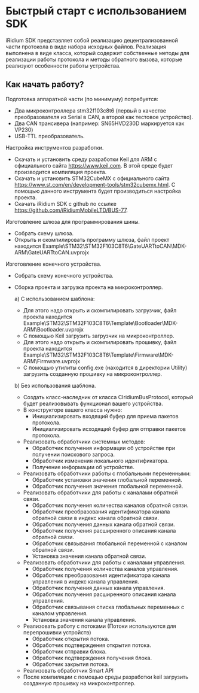 # Быстрый старт с использованием SDK

iRidium SDK представляет собой реализацию децентрализованной части протокола в виде набора исходных файлов. Реализация выполнена в виде класса, который содержит собственные методы для реализации работы протокола и методы обратного вызова, которые реализуют особенности работы устройства.

## Как начать работу?

Подготовка аппаратной части (по минимуму) потребуется:
* Два микроконтроллера stm32f103c8t6 (первый в качестве преобразователя из Serial в CAN, а второй как тестовое устройство).
* Два CAN трансивера (например: SN65HVD230D маркируется как VP230)
* USB-TTL преобразователь.

Настройка инструментов разработки.
* Скачать и установить среду разработки Keil для ARM с официального сайта https://www.keil.com. В этой среде будет производится компиляция проекта.
* Скачать и установить STM32CubeMX с официального сайта https://www.st.com/en/development-tools/stm32cubemx.html. С помощью данного инструмента будет производиться настройка проекта.
* Скачать iRidium SDK с github по ссылке https://github.com/iRidiumMobileLTD/BUS-77. 

Изготовление шлюза для программирования шины.
* Собрать схему шлюза.
* Открыть и скомпилировать программу шлюза, файл проект находится Example\STM32\STM32F103C8T6\GateUARTtoCAN\MDK-ARM\GateUARTtoCAN.uvprojx

Изготовление конечного устройства.
* Собрать схему конечного устройства.
* Сборка проекта и загрузка проекта на микроконтроллер.

  a) С использованием шаблона:
  
  * Для этого надо открыть и скомпилировать загрузчик, файл проекта находится Example\STM32\STM32F103C8T6\Template\Bootloader\MDK-ARM\Bootloader.uvprojx
  *	С помощью Keil загрузить загрузчик на микроконтроллер.
   *	Для этого надо открыть и скомпилировать прошивку, файл проекта находится Example\STM32\STM32F103C8T6\Template\Firmware\MDK-ARM\Firmware.uvprojx
  *	С помощью утилиты config.exe (находится в директории Utility) загрузить созданную прошивку на микроконтроллер.
  
  b)	Без использования шаблона.
  
  *	Создать класс-наследник от класса CIridiumBusProtocol, который будет реализовывать функционал вашего устройства.
  * В конструкторе вашего класса нужно:
    * Инициализировать входящий буфер для приема пакетов протокола.
    * Инициализировать исходящий буфер для отправки пакетов протокола.
  * Реализовать обработчики системных методов:
    * Обработчик получения информации об устройстве при получении поискового запроса.
    * Обработчик изменения локального идентификатора.
    * Получение информации об устройстве.
  * Реализовать обработчики работы с глобальными переменными:
    * Обработчик установки значения глобальной переменной.
    * Обработчик получения значения глобальной переменной.
  * Реализовать обработчики для работы с каналами обратной связи.
    * Обработчик получения количества каналов обратной связи.
    * Обработчик преобразования идентификатора канала обратной связи в индекс канала обратной связи.
    * Обработчик получения данных канала обратной связи.
    * Обработчик получения расширенного описания канала обратной связи.
    * Обработчик связывания глобальной переменной с каналом обратной связи.
    * Установка значения канала обратной связи.
  * Реализовать обработчики для работы с каналами управления.
    * Обработчик получения количества каналов управления.
    * Обработчик преобразования идентификатора канала управления в индекс канала управления.
    * Обработчик получения данных канала управления.
    * Обработчик получения расширенного описания канала управления.
    * Обработчик связывания списка глобальных переменных с каналом управления.
    * Установка значения канала управления.
  * Реализовать работу с потоками (Потоки используются для перепрошивки устройств)
    * Обработчик открытия потока.
    * Обработчик подтверждения открытия потока.
    * Обработчик отправки блока.
    * Обработчик подтверждения получения блока.
    * Обработчик закрытия потока.
  * Реализовать обработчик  Smart API
  * После компиляции с помощью среды разработки keil загрузить созданную прошивку на микроконтроллер.
